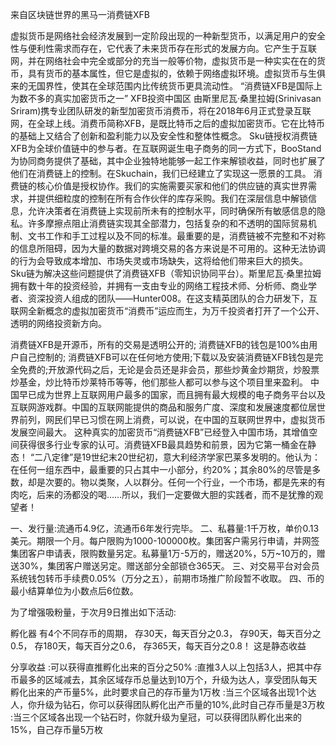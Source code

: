 
来自区块链世界的黑马一消费链XFB

虚拟货币是网络社会经济发展到一定阶段出现的一种新型货币，以满足用户的安全性与便利性需求而存在，它代表了未来货币存在形式的发展方向。它产生于互联网，并在网络社会中完全或部分的充当一般等价物，虚拟货币是一种实实在在的货币，具有货币的基本属性，但它是虚拟的，依赖于网络虚拟环境。虚拟货币与生俱来的无国界性，使其在全球范围内比传统货币更具流动性。
“消费链XFB是国际上为数不多的真实加密货币之一” XFB投资中国区
由斯里尼瓦·桑里拉姆(Srinivasan Sriram)携专业团队研发的新型加密货币消费币，将在2018年6月正式登录互联网，在全球上线。消费币简称XFB，是既比特币之后的虚拟加密货币。它在比特币的基础上又结合了创新和盈利能力以及安全性和整体性概念。
Sku链授权消费链XFB为全球价值链中的参与者。在互联网诞生电子商务的同一方式下，BooStand为协同商务提供了基础，其中企业独特地能够一起工作来解锁收益，同时也扩展了他们在消费链上的控制。在Skuchain，我们已经建立了实现这一愿景的工具。
消费链的核心价值是授权协作。我们的实施需要买家和他们的供应链的真实世界需求，并提供细粒度的控制在所有合作伙伴的库存采购。我们在深层信息中解锁信息，允许决策者在消费链上实现前所未有的控制水平，同时确保所有敏感信息的隐私。许多摩擦点阻止消费链实现其全部潜力，包括复杂的和不透明的国际贸易机制、文书工作和手工过程以及不同的标准。最重要的是，消费链被不完整和不对称的信息所阻碍，因为大量的数据对跨境交易的各方来说是不可用的。这种无法协调的行为会导致成本增加、市场失灵或市场缺失，这将给他们带来巨大的损失。
Sku链为解决这些问题提供了消费链XFB（零知识协同平台）。斯里尼瓦·桑里拉姆拥有数十年的投资经验，并拥有一支由专业的网络工程技术师、分析师、商业学者、资深投资人组成的团队——Hunter008。在这支精英团队的合力研发下，互联网全新概念的虚拟加密货币“消费币”运应而生，为万千投资者打开了一个公开、透明的网络投资新方向。

消费链XFB是开源币，所有的交易是透明公开的; 消费链XFB的钱包是100%由用户自己控制的; 消费链XFB可以在任何地方使用;下载以及安装消费链XFB钱包是完全免费的;开放源代码之后，无论是会员还是非会员，那些炒黄金炒期货，炒股票炒基金，炒比特币炒莱特币等等，他们那些人都可以参与这个项目里来盈利。
中国早已成为世界上互联网用户最多的国家，而且拥有最大规模的电子商务平台以及互联网游戏群。中国的互联网能提供的商品和服务广度、深度和发展速度都位居世界前列，网民们早已习惯在网上消费，可以说，在中国的互联网世界中，虚拟货币发展空间最大。
这种真实的加密货币“消费链XFB”已经登入中国市场，其增值空间获得很多行业专家的认可。消费链XFB最具趋势和前景，因为它第一桶金在静态！
 “二八定律”是19世纪末20世纪初，意大利经济学家巴莱多发明的。他认为：在任何一组东西中，最重要的只占其中一小部分，约20%；其余80%的尽管是多数，却是次要的。物以类聚，人以群分。任何一个行业，一个市场，都是先来的有肉吃，后来的汤都没的喝……所以，我们一定要做大胆的实践者，而不是犹豫的观望者！

一、发行量:流通币4.9亿，流通币6年发行完毕。
二、私暮量:1千万枚，单价0.13美元。期限一个月。每户限购为1000-100000枚。集团客户需另行申请，并网签集团客户申请表，限购数量另定。私募量1万-5万的，赠送20%，5万~10万的，赠送30%，集团客户赠送另定。赠送部分全部锁仓365天。
三、对交易平台对会员系统钱包转币手续费0.05%（万分之五），前期市场推广阶段暂不收取。
四、币的最小结算单位为小数点后6位数。

为了增强吸粉量，于次月9日推出如下活动:

孵化器
有4个不同存币的周期，
存30天，每天百分之0.3，
存90天，每天百分之0.5，
存180天，每天百分之0.6，
存365天，每天百分之0.8！
这是静态收益

分享收益
:可以获得直推孵化出来的百分之50%
:直推3人以上包括3人，把其中存币最多的区域减去，其余区域存币总量达到10万个，升级为达人，享受团队每天孵化出来的产币量5%，此时要求自己的存币量为1万枚
:当三个区域各出现1个达人，你升级为钻石，你可以获得团队孵化出产币量的10%,此时自己存币量是3万枚
:当三个区域各出现一个钻石时，你就升级为皇冠，可以获得团队孵化出来的15%，自己存币量5万枚
